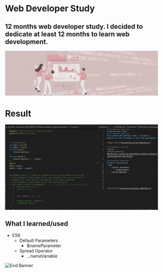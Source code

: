 # Web Developer Study
## 12 months web developer study. I decided to dedicate at least 12 months to learn web development.

![Begin Banner](Documentation/top-1200x350.gif)
 
# Result
![Middle Banner](/WDS-30_ES6-7_JavaScript_ES6-ES2015_07_Default_Params_&_Spread_Operator/wds-30.png)
   
## What I learned/used
* ES6
    * Default Parameters
        * $nameParameter
    * Spread Operator
        * ...nameVariable




      

![End Banner](Documentation/botton-1200x350.gif)